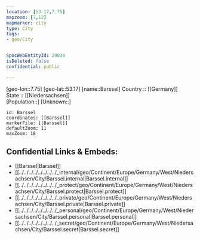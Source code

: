 ```yaml
---
location: [53.17,7.75] 
mapzoom: [7,12] 
mapmarker: city 
type: City
tags:
- geo/City


SpocWebEntityId: 29034
isDeleted: false
confidential: public

---
```

[geo-lon::7.75] 
[geo-lat::53.17] 
[name::Barssel] 
Country :: [[Germany]]  
State :: [[Niedersachsen]]  
[Population::] 
[Unknown::] 


```leaflet
id: Barssel
coordinates: [[Barssel]] 
markerFile: [[Barssel]] 
defaultZoom: 11 
maxZoom: 18
```


## Confidential Links & Embeds: 
- [[Barssel|Barssel]]  
- [[../../../../../../../../_internal/geo/Continent/Europe/Germany/West/Niedersachsen/City/Barssel.internal|Barssel.internal]] 
- [[../../../../../../../../_protect/geo/Continent/Europe/Germany/West/Niedersachsen/City/Barssel.protect|Barssel.protect]] 
- [[../../../../../../../../_private/geo/Continent/Europe/Germany/West/Niedersachsen/City/Barssel.private|Barssel.private]] 
- [[../../../../../../../../_personal/geo/Continent/Europe/Germany/West/Niedersachsen/City/Barssel.personal|Barssel.personal]] 
- [[../../../../../../../../_secret/geo/Continent/Europe/Germany/West/Niedersachsen/City/Barssel.secret|Barssel.secret]] 
